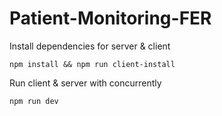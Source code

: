 # Patient-Monitoring-FER

Install dependencies for server & client
```
npm install && npm run client-install
```
Run client & server with concurrently
```
npm run dev
```

